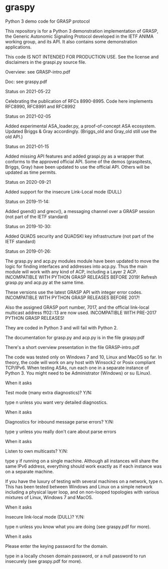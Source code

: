 # graspy
Python 3 demo code for GRASP protocol

This repository is for a Python 3 demonstration implementation of GRASP, the Generic Autonomic Signaling Protocol developed in the IETF ANIMA working group, and its API. It also contains some demonstration applications.

This code IS NOT INTENDED FOR PRODUCTION USE. See the license and disclaimers in the graspi.py source file.

Overview: see GRASP-intro.pdf

Doc: see graspy.pdf

Status on 2021-05-22

Celebrating the publication of RFCs 8990-8995. Code here implements RFC8990, RFC8991 and RFC8992

Status on 2021-02-05

Added experimental ASA_loader.py, a proof-of-concept ASA ecosystem. Updated Briggs & Gray accordingly.
(Briggs_old and Gray_old still use the old API.)

Status on 2021-01-15

Added missing API features and added graspi.py as a wrapper that conforms to the approved official API. Some of the demos (graspitests, Briggs, Gray) have been updated to use the official API. Others will be updated as time permits.

Status on 2020-09-21

Added support for the insecure Link-Local mode (DULL)

Status on 2019-11-14:

Added gsend() and grecv(), a messaging channel over a GRASP session (not part of the IETF standard)

Status on 2019-10-30:

Added QUADS security and QUADSKI key infrastructure (not part of the IETF standard)

Status on 2019-01-26:

The grasp.py and acp.py modules module have been updated to
move the logic for finding interfaces and addresses into
acp.py. Thus the main module will work with any kind of ACP,
including a Layer 2 ACP.
INCOMPATIBLE WITH PYTHON GRASP RELEASES BEFORE 2019! Refresh
grasp.py and acp.py at the same time.

These versions use the latest GRASP API with integer error codes.
INCOMPATIBLE WITH PYTHON GRASP RELEASES BEFORE 2017!

Also the assigned GRASP port number, 7017, and the official
link-local multicast address ff02::13 are now used.
INCOMPATIBLE WITH PRE-2017 PYTHON GRASP RELEASES!

They are coded in Python 3 and will fail with Python 2.

The documentation for grasp.py and acp.py
is in the file graspy.pdf

There's a short overview presentation in
the file GRASP-intro.pdf

The code was tested only on Windows 7 and 10, Linux and MacOS so far. In theory,
the code will work on any host with Winsock2 or Posix compliant TCP/IPv6.
When testing ASAs, run each one in a separate instance of Python 3.
You might need to be Administrator (Windows) or su (Linux).

When it asks

  Test mode (many extra diagnostics)? Y/N:
  
type n unless you want very detailed diagnostics.

When it asks

  Diagnostics for inbound message parse errors? Y/N:
  
type y unless you really don't care about parse errors

When it asks

  Listen to own multicasts? Y/N:
  
type y if running on a single machine. Although all instances will share
the same IPv6 address, everything should work exactly as if each
instance was on a separate machine.

If you have the luxury of testing with several machines on a network, type n.
This has been tested between Windows and Linux on a simple network including
a physical layer loop, and on non-looped topologies with various mixtures of
Linux, Windows 7 and MacOS.

When it asks

  Insecure link-local mode (DULL)? Y/N:

type n unless you know what you are doing (see graspy.pdf for more).

When it asks

   Please enter the keying password for the domain.

type in a locally chosen domain password, or a null password to run
insecurely (see graspy.pdf for more).

